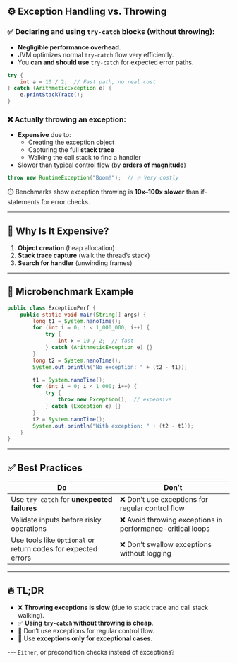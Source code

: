 ## ⚙️ Exception Handling vs. Throwing

### ✅ Declaring and using `try-catch` blocks (without throwing):
- **Negligible performance overhead**.
- JVM optimizes normal `try-catch` flow very efficiently.
- You **can and should use** `try-catch` for expected error paths.

```java
try {
    int a = 10 / 2;  // Fast path, no real cost
} catch (ArithmeticException e) {
    e.printStackTrace();
}
```

### ❌ Actually throwing an exception:
- **Expensive** due to:
    - Creating the exception object
    - Capturing the full **stack trace**
    - Walking the call stack to find a handler
- Slower than typical control flow (by **orders of magnitude**)

```java
throw new RuntimeException("Boom!");  // 🔥 Very costly
```

⏱️ Benchmarks show exception throwing is **10x–100x slower** than if-statements for error checks.

---

## 🧠 Why Is It Expensive?

1. **Object creation** (heap allocation)
2. **Stack trace capture** (walk the thread’s stack)
3. **Search for handler** (unwinding frames)

---

## 🧪 Microbenchmark Example

```java
public class ExceptionPerf {
    public static void main(String[] args) {
        long t1 = System.nanoTime();
        for (int i = 0; i < 1_000_000; i++) {
            try {
                int x = 10 / 2;  // fast
            } catch (ArithmeticException e) {}
        }
        long t2 = System.nanoTime();
        System.out.println("No exception: " + (t2 - t1));

        t1 = System.nanoTime();
        for (int i = 0; i < 1_000; i++) {
            try {
                throw new Exception();  // expensive
            } catch (Exception e) {}
        }
        t2 = System.nanoTime();
        System.out.println("With exception: " + (t2 - t1));
    }
}
```

---

## ✅ Best Practices

| Do | Don’t |
|----|-------|
| Use `try-catch` for **unexpected failures** | ❌ Don’t use exceptions for regular control flow |
| Validate inputs before risky operations | ❌ Avoid throwing exceptions in performance-critical loops |
| Use tools like `Optional` or return codes for expected errors | ❌ Don’t swallow exceptions without logging |

---

## 🔥 TL;DR

- ❌ **Throwing exceptions is slow** (due to stack trace and call stack walking).
- ✅ **Using `try-catch` without throwing is cheap**.
- 🔁 Don’t use exceptions for regular control flow.
- 🧠 Use **exceptions only for exceptional cases**.

--- `Either`, or precondition checks instead of exceptions?

